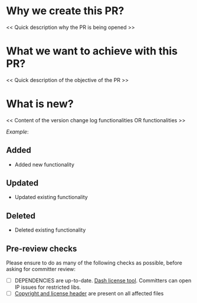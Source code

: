 <!-- 
Thanks for your contribution for the Eco Pass! 
Please follow the instructions on your PRs title and description.
aligned title description: '(feat|fix|chore|doc): _description of introduced change_'
Important: Contributing Guidelines can be found here: https://eclipse-tractusx.github.io/docs/oss/how-to-contribute
Info: <!- text comments ->  will be hidden from the rendered preview of your PR.
-->

<!-- 
Please describe your PR: 
- What does this PR introduce? 
- Does it fix a bug? 
- Does it add a new feature?
- Is it enhancing documentation?
-->
# Why we create this PR?
 
<< Quick description why the PR is being opened >>
 
# What we want to achieve with this PR?
 
<< Quick description of the objective of the PR >>
 
# What is new?
 
<< Content of the version change log functionalities OR functionalities >>

*Example*:

## Added
- Added new functionality

## Updated
- Updated existing functionality

## Deleted
- Deleted existing functionality

<!-- Please tag the related issue `Fixes or Updates #issue_number`, if applicable. -->

## Pre-review checks

Please ensure to do as many of the following checks as possible, before asking for committer review:

- [ ] DEPENDENCIES are up-to-date. [Dash license tool](https://github.com/eclipse/dash-licenses). Committers can open IP issues for restricted libs.
- [ ] [Copyright and license header](https://eclipse-tractusx.github.io/docs/release/trg-7/trg-7-02) are present on all affected files
